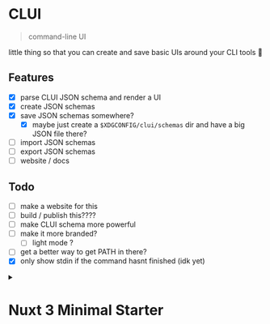 # CLUI

> command-line UI

little thing so that you can create and save basic UIs around your CLI tools 🥰

## Features 

- [x] parse CLUI JSON schema and render a UI
- [x] create JSON schemas
- [x] save JSON schemas somewhere?
  - [x] maybe just create a `$XDGCONFIG/clui/schemas` dir and have a big JSON file there?
- [ ] import JSON schemas
- [ ] export JSON schemas
- [ ] website / docs

## Todo

- [ ] make a website for this
- [ ] build / publish this????
- [ ] make CLUI schema more powerful
- [ ] make it more branded?
  - [ ] light mode ?
- [ ] get a better way to get PATH in there?
- [x] only show stdin if the command hasnt finished (idk yet)

<details>

<summary>

# Nuxt 3 Minimal Starter

</summary>


Look at the [Nuxt 3 documentation](https://nuxt.com/docs/getting-started/introduction) to learn more.

## Setup

Make sure to install the dependencies:

```bash
# yarn
yarn install

# npm
npm install

# pnpm
pnpm install
```

## Development Server

Start the development server on `http://localhost:3000`

```bash
npm run dev
```

## Production

Build the application for production:

```bash
npm run build
```

Locally preview production build:

```bash
npm run preview
```

Check out the [deployment documentation](https://nuxt.com/docs/getting-started/deployment) for more information.

</details>